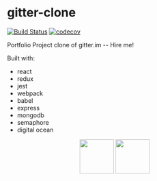 # gitter-clone
[![Build Status](https://semaphoreci.com/api/v1/tcrosse/gitter-clone/branches/master/badge.svg)](https://semaphoreci.com/tcrosse/gitter-clone)
[![codecov](https://codecov.io/gh/tylercrosse/gitter-clone/branch/master/graph/badge.svg)](https://codecov.io/gh/tylercrosse/gitter-clone)

Portfolio Project clone of gitter.im -- Hire me!

Built with:
- react
- redux
- jest
- webpack
- babel
- express
- mongodb
- semaphore
- digital ocean

<div align="center">
    <img height="80" src="./src/assets/img/react.svg">
    <img height="80" src="./src/assets/img/redux.svg">
</div>
